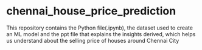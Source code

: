 # chennai_house_price_prediction
This repository contains the Python file(.ipynb), the dataset used to create an ML model and the ppt file that explains the insights derived, which helps us understand about the selling price of houses around Chennai City
